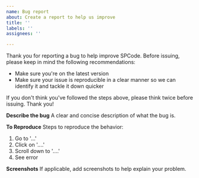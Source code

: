 ```yaml
---
name: Bug report
about: Create a report to help us improve
title: ''
labels: ''
assignees: ''

---
```


Thank you for reporting a bug to help improve SPCode. Before issuing, please keep in mind the following recommendations:
- Make sure you're on the latest version
- Make sure your issue is reproducible in a clear manner so we can identify it and tackle it down quicker

If you don't think you've followed the steps above, please think twice before issuing. Thank you!

**Describe the bug**
A clear and concise description of what the bug is.

**To Reproduce**
Steps to reproduce the behavior:
1. Go to '...'
2. Click on '....'
3. Scroll down to '....'
4. See error

**Screenshots**
If applicable, add screenshots to help explain your problem.
